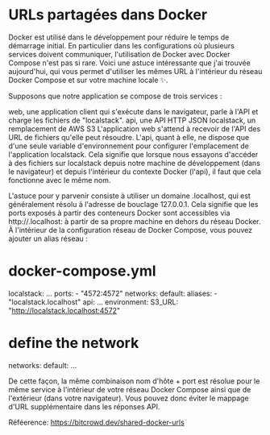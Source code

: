# URLs partagées dans Docker

Docker est utilisé dans le développement pour réduire le temps de démarrage initial. En particulier dans les configurations où plusieurs services doivent communiquer, l'utilisation de Docker avec Docker Compose n'est pas si rare. Voici une astuce intéressante que j'ai trouvée aujourd'hui, qui vous permet d'utiliser les mêmes URL à l'intérieur du réseau Docker Compose et sur votre machine locale ✨.

Supposons que notre application se compose de trois services :

web, une application client qui s'exécute dans le navigateur, parle à l'API et charge les fichiers de "localstack".
api, une API HTTP JSON
localstack, un remplacement de AWS S3
L'application web s'attend à recevoir de l'API des URL de fichiers qu'elle peut résoudre. L'api, quant à elle, ne dispose que d'une seule variable d'environnement pour configurer l'emplacement de l'application localstack. Cela signifie que lorsque nous essayons d'accéder à des fichiers sur localstack depuis notre machine de développement (dans le navigateur) et depuis l'intérieur du contexte Docker (l'api), il faut que cela fonctionne avec le même nom.


L'astuce pour y parvenir consiste à utiliser un domaine .localhost, qui est généralement résolu à l'adresse de bouclage 127.0.0.1. Cela signifie que les ports exposés à partir des conteneurs Docker sont accessibles via http://<some-name>.localhost:<exposed-port> à partir de sa propre machine en dehors du réseau Docker. À l'intérieur de la configuration réseau de Docker Compose, vous pouvez ajouter un alias réseau :

# docker-compose.yml
localstack:
  …
  ports:
    - "4572:4572"
  networks:
      default:
        aliases:
          - "localstack.localhost"
api:
  …
  environment:
    S3_URL: "http://localstack.localhost:4572"
# define the network
networks:
  default:
    …
  
  De cette façon, la même combinaison nom d'hôte + port est résolue pour le même service à l'intérieur de votre réseau Docker Compose ainsi que de l'extérieur (dans votre navigateur). Vous pouvez donc éviter le mappage d'URL supplémentaire dans les réponses API.
  
  Réféerence: https://bitcrowd.dev/shared-docker-urls
